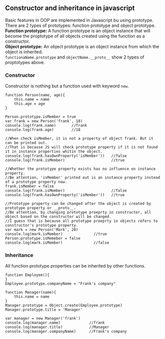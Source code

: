 ## Constructor and inheritance in javascript
Basic features in OOP are implemented in Javascript bu using prototype. There are 2 types of prototypes: function prototype and object prototype.  
<b>Function prototype:</b> A function prototype is an object instance that will become the proptotype of all objects created using the function as a constructor.  
<b>Object prototype:</b> An object prototype is an object instance from which the object is inherited.  
`functionaName.prototype` and `objectName.__proto__` show 2 types of proptotypes above.  
### Constructor
Constructor is nothing but a function used with keyword `new`.
```
function Person(name, age){
	this.name = name
	this.age = age
}

Person.prototype.isMember = true
var frank = new Person('frank', 18)
console.log(frank.name)       //frank
console.log(frank.age)        //18

//When check isMember, it is not a property of object frank. But it can be printed out. 
//That is because JS will check prototype property if it is not found it in instance properties whitin the object.
console.log(frank.hasOwnProperty('isMember'))   //false
console.log(frank.isMember)                     //true

//Whether the prototype property exists has no influence on instance property.
//Be attention, 'isMember' printed out is an instance property instead of a prototype property now.
frank.isMember = false
console.log(frank.isMember)                     //false
console.log(frank.hasOwnProperty('isMember'))   //true

//Prototype property can be changed after the object is created by prototype property or __proto__.
//Be attention, by changing prototype proeprty in constructor, all object based on the constructor will be changed.
//I guess that is because all prototype proeprty in objects refers to constructor's prototype property.
var mark = new Person('Mark', 20)
console.log(mark.isMember)              //true
Person.prototype.isMemeber = false      
console.log(mark.isMember)              //false
```

### Inheritance
All function prototype properties can be inherited by other functions.
```
function Employee(){
}
Employee.prototype.companyName = "Frank's company"

function Manager(name){
	this.name = name
}
Manager.prototype = Object.create(Employee.prototype)
Manager.prototype.title = 'Manager'

var manager = new Manager('frank')
console.log(manager.name)             //frank
console.log(manager.title)            //Manager
console.log(manager.companyName)      //Frank's company
```

